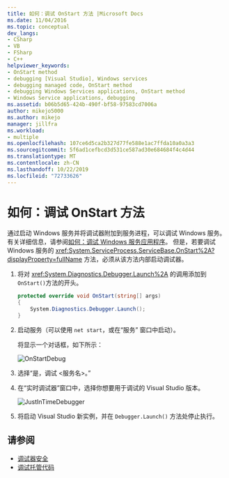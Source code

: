 ```yaml
---
title: 如何：调试 OnStart 方法 |Microsoft Docs
ms.date: 11/04/2016
ms.topic: conceptual
dev_langs:
- CSharp
- VB
- FSharp
- C++
helpviewer_keywords:
- OnStart method
- debugging [Visual Studio], Windows services
- debugging managed code, OnStart method
- debugging Windows Services applications, OnStart method
- Windows Service applications, debugging
ms.assetid: b06b5d65-424b-490f-bf58-97583cd7006a
author: mikejo5000
ms.author: mikejo
manager: jillfra
ms.workload:
- multiple
ms.openlocfilehash: 107ce6d5ca2b327d77fe588e1ac7ffda10a0a3a3
ms.sourcegitcommit: 5f6ad1cefbcd3d531ce587ad30e684684f4c4d44
ms.translationtype: MT
ms.contentlocale: zh-CN
ms.lasthandoff: 10/22/2019
ms.locfileid: "72733626"
---
```

# <a name="how-to-debug-the-onstart-method"></a>如何：调试 OnStart 方法
通过启动 Windows 服务并将调试器附加到服务进程，可以调试 Windows 服务。 有关详细信息，请参阅[如何：调试 Windows 服务应用程序](/dotnet/framework/windows-services/how-to-debug-windows-service-applications)。 但是，若要调试 Windows 服务的 <xref:System.ServiceProcess.ServiceBase.OnStart%2A?displayProperty=fullName> 方法，必须从该方法内部启动调试器。

1. 将对 <xref:System.Diagnostics.Debugger.Launch%2A> 的调用添加到 `OnStart()`方法的开头。

    ```csharp
    protected override void OnStart(string[] args)
    {
        System.Diagnostics.Debugger.Launch();
    }
    ```

2. 启动服务（可以使用 `net start`，或在“服务” 窗口中启动）。

    将显示一个对话框，如下所示：

    ![OnStartDebug](../debugger/media/onstartdebug.png "OnStartDebug")

3. 选择“是，调试 \<服务名>。”

4. 在“实时调试器”窗口中，选择你想要用于调试的 Visual Studio 版本。

    ![JustInTimeDebugger](../debugger/media/justintimedebugger.png "JustInTimeDebugger")

5. 将启动 Visual Studio 新实例，并在 `Debugger.Launch()` 方法处停止执行。

## <a name="see-also"></a>请参阅
- [调试器安全](../debugger/debugger-security.md)
- [调试托管代码](../debugger/debugging-managed-code.md)
